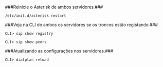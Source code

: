 ###Reinicie o Asterisk de ambos servidores.###
```
/etc/init.d/asterisk restart
```
###Veja na CLI de ambos os servidores se os troncos estão registando.###
```
CLI> sip show registry
```
```
CLI> sip show peers
```
###Atualizando as configurações nos servidores.###
```
CLI> dialplan reload
```